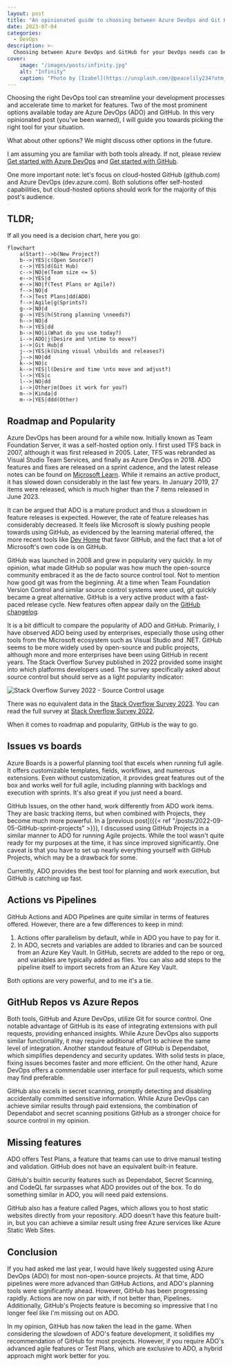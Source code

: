 ```yaml
---
layout: post
title: "An opinionated guide to choosing between Azure DevOps and Git Hub"
date: 2023-07-04
categories:
  - DevOps
description: >- 
  Choosing between Azure DevOps and GitHub for your DevOps needs can be a challenging decision. In this opinionated guide, I will provide insights to help you navigate the selection process
cover:
    image: "/images/posts/infinity.jpg"
    alt: "Infinity"
    caption: "Photo by [Izabel](https://unsplash.com/@peacelily234?utm_source=unsplash&utm_medium=referral&utm_content=creditCopyText) on [Unsplash](https://unsplash.com/photos/ouwdw--XNzo?utm_source=unsplash&utm_medium=referral&utm_content=creditCopyText)"
---
```


Choosing the right DevOps tool can streamline your development processes and accelerate time to market for features. Two of the most prominent options available today are Azure DevOps (ADO) and GitHub. In this very opinionated post (you've been warned), I will guide you towards picking the right tool for your situation.

What about other options? We might discuss other options in the future.

I am assuming you are familiar with both tools already. If not, please review [Get started with Azure DevOps](https://learn.microsoft.com/en-us/azure/devops/get-started/?view=azure-devops) and [Get started with GitHub](https://docs.github.com/en/get-started).

One more important note: let's focus on cloud-hosted GitHub (github.com) and Azure DevOps (dev.azure.com). Both solutions offer self-hosted capabilities, but cloud-hosted options should work for the majority of this post's audience.


## TLDR;
If all you need is a decision chart, here you go:

```mermaid
flowchart
    a(Start)-->b(New Project?)
    b-->|YES|c(Open Source?)
    c-->|YES|d(Git Hub)
    c-->|NO|e(Team size <= 5)
    e-->|YES|d
    e-->|NO|f(Test Plans or Agile?)
    f-->|NO|d
    f-->|Test Plans|dd(ADO)
    f-->|Agile|g(Sprints?)
    g-->|NO|d
    g-->|YES|h(Strong planning \nneeds?)
    h-->|NO|d
    h-->|YES|dd
    b-->|NO|i(What do you use today?)
    i-->|ADO|j(Desire and \ntime to move?)
    i-->|Git Hub|d
    j-->|YES|k(Using visual \nbuilds and releases?)
    j-->|NO|dd
    k-->|NO|c
    k-->|YES|l(Desire and time \nto move and adjust?)
    l-->|YES|c
    l-->|NO|dd
    i-->|Other|m(Does it work for you?)
    m-->|Kinda|d
    m-->|YES|ddd(Other)
```

## Roadmap and Popularity
Azure DevOps has been around for a while now. Initially known as Team Foundation Server, it was a self-hosted option only. I first used TFS back in 2007, although it was first released in 2005. Later, TFS was rebranded as Visual Studio Team Services, and finally as Azure DevOps in 2018. ADO features and fixes are released on a sprint cadence, and the latest release notes can be found on [Microsoft Learn](<https://learn.microsoft.com/en-us/azure/devops/release-notes/2023/sprint-223-update>). While it remains an active product, it has slowed down considerably in the last few years. In January 2019, 27 items were released, which is much higher than the 7 items released in June 2023.

It can be argued that ADO is a mature product and thus a slowdown in feature releases is expected. However, the rate of feature releases has considerably decreased. It feels like Microsoft is slowly pushing people towards using GitHub, as evidenced by the learning material offered, the more recent tools like [Dev Home](<https://learn.microsoft.com/en-us/windows/dev-home/>) that favor GitHub, and the fact that a lot of Microsoft's own code is on GitHub.

GitHub was launched in 2008 and grew in popularity very quickly. In my opinion, what made GitHub so popular was how much the open-source community embraced it as the de facto source control tool. Not to mention how good git was from the beginning. At a time when Team Foundation Version Control and similar source control systems were used, git quickly became a great alternative. GitHub is a very active product with a fast-paced release cycle. New features often appear daily on the [GitHub changelog](<https://github.blog/changelog/>).

It is a bit difficult to compare the popularity of ADO and GitHub. Primarily, I have observed ADO being used by enterprises, especially those using other tools from the Microsoft ecosystem such as Visual Studio and .NET. GitHub seems to be more widely used by open-source and public projects, although more and more enterprises have been using GitHub in recent years. The Stack Overflow Survey published in 2022 provided some insight into which platforms developers used. The survey specifically asked about source control but should serve as a light popularity indicator:

![Stack Overflow Survey 2022 - Source Control usage](/images/posts/so_survey_2022.png)

There was no equivalent data in the [Stack Overflow Survey 2023](<https://survey.stackoverflow.co/2023/>). You can read the full survey at [Stack Overflow Survey 2022](<https://survey.stackoverflow.co/2022>).

When it comes to roadmap and popularity, GitHub is the way to go.

## Issues vs boards
Azure Boards is a powerful planning tool that excels when running full agile. It offers customizable templates, fields, workflows, and numerous extensions. Even without customization, it provides great features out of the box and works well for full agile, including planning with backlogs and execution with sprints. It's also great if you just need a board.

GitHub Issues, on the other hand, work differently from ADO work items. They are basic tracking items, but when combined with Projects, they become much more powerful. In a [previous post]({{< ref "/posts/2022-09-05-GitHub-sprint-projects" >}}), I discussed using GitHub Projects in a similar manner to ADO for running Agile projects. While the tool wasn't quite ready for my purposes at the time, it has since improved significantly. One caveat is that you have to set up nearly everything yourself with GitHub Projects, which may be a drawback for some.

Currently, ADO provides the best tool for planning and work execution, but GitHub is catching up fast.

## Actions vs Pipelines
GitHub Actions and ADO Pipelines are quite similar in terms of features offered. However, there are a few differences to keep in mind:

1. Actions offer parallelism by default, while in ADO you have to pay for it.
2. In ADO, secrets and variables are added to libraries and can be sourced from an Azure Key Vault. In GitHub, secrets are added to the repo or org, and variables are typically added as files. You can also add steps to the pipeline itself to import secrets from an Azure Key Vault.

Both options are very powerful, and to me it's a tie.

## GitHub Repos vs Azure Repos
Both tools, GitHub and Azure DevOps, utilize Git for source control. One notable advantage of GitHub is its ease of integrating extensions with pull requests, providing enhanced insights. While Azure DevOps also supports similar functionality, it may require additional effort to achieve the same level of integration. Another standout feature of GitHub is Dependabot, which simplifies dependency and security updates. With solid tests in place, fixing issues becomes faster and more efficient. On the other hand, Azure DevOps offers a commendable user interface for pull requests, which some may find preferable. 

GitHub also excels in secret scanning, promptly detecting and disabling accidentally committed sensitive information. While Azure DevOps can achieve similar results through paid extensions, the combination of Dependabot and secret scanning positions GitHub as a stronger choice for source control in my opinion.

## Missing features
ADO offers Test Plans, a feature that teams can use to drive manual testing and validation. GitHub does not have an equivalent built-in feature.

GitHub's builtin security features such as Dependabot, Secret Scanning, and CodeQL far surpasses what ADO provides out of the box. To do something similar in ADO, you will need paid extensions.

GitHub also has a feature called Pages, which allows you to host static websites directly from your repository. ADO doesn't have this feature built-in, but you can achieve a similar result using free Azure services like Azure Static Web Sites.

## Conclusion
If you had asked me last year, I would have likely suggested using Azure DevOps (ADO) for most non-open-source projects. At that time, ADO pipelines were more advanced than GitHub Actions, and ADO's planning tools were significantly ahead. However, GitHub has been progressing rapidly. Actions are now on par with, if not better than, Pipelines. Additionally, GitHub's Projects feature is becoming so impressive that I no longer feel like I'm missing out on ADO.  

In my opinion, GitHub has now taken the lead in the game. When considering the slowdown of ADO's feature development, it solidifies my recommendation of GitHub for most projects. However, if you require ADO's advanced agile features or Test Plans, which are exclusive to ADO, a hybrid approach might work better for you.
